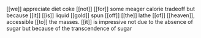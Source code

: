 [[we]] appreciate diet coke [[not]] [[for]] some meager calorie tradeoff but because [[it]] [[is]] liquid [[gold]] spun [[off]] [[the]] lathe [[of]] [[heaven]], accessible [[to]] the masses. [[it]] is impressive not due to the absence of sugar but because of the transcendence of sugar